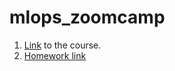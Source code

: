 # mlops_zoomcamp

1. [Link](https://github.com/DataTalksClub/mlops-zoomcamp) to the course.
2. [Homework link](https://github.com/DataTalksClub/mlops-zoomcamp/tree/main/cohorts/2024)
